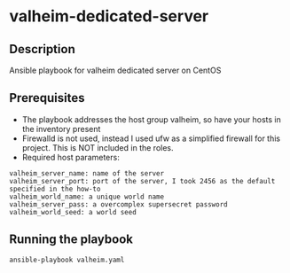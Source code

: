 # valheim-dedicated-server

## Description

Ansible playbook for valheim dedicated server on CentOS

## Prerequisites

- The playbook addresses the host group valheim, so have your hosts in the inventory present
- Firewalld is not used, instead I used ufw as a simplified firewall for this project. This is NOT included in the roles.
- Required host parameters:
```
valheim_server_name: name of the server
valheim_server_port: port of the server, I took 2456 as the default specified in the how-to
valheim_world_name: a unique world name
valheim_server_pass: a overcomplex supersecret password
valheim_world_seed: a world seed
```


## Running the playbook

```
ansible-playbook valheim.yaml
```

